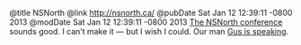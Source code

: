 @title NSNorth
@link http://nsnorth.ca/
@pubDate Sat Jan 12 12:39:11 -0800 2013
@modDate Sat Jan 12 12:39:11 -0800 2013
<a href="http://nsnorth.ca/">The NSNorth conference</a> sounds good. I can’t make it — but I wish I could. Our man <a href="http://shapeof.com/archives/2013/1/nsnorth.html">Gus is speaking</a>.
